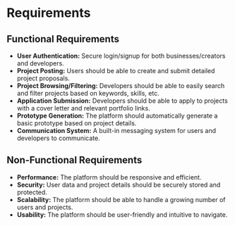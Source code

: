 # Requirements

## Functional Requirements

* **User Authentication:** Secure login/signup for both businesses/creators and developers.
* **Project Posting:**  Users should be able to create and submit detailed project proposals.
* **Project Browsing/Filtering:** Developers should be able to easily search and filter projects based on keywords, skills, etc. 
* **Application Submission:** Developers should be able to apply to projects with a cover letter and relevant portfolio links.
* **Prototype Generation:** The platform should automatically generate a basic prototype based on project details.
* **Communication System:** A built-in messaging system for users and developers to communicate.

## Non-Functional Requirements

* **Performance:** The platform should be responsive and efficient.
* **Security:** User data and project details should be securely stored and protected.
* **Scalability:** The platform should be able to handle a growing number of users and projects.
* **Usability:** The platform should be user-friendly and intuitive to navigate.